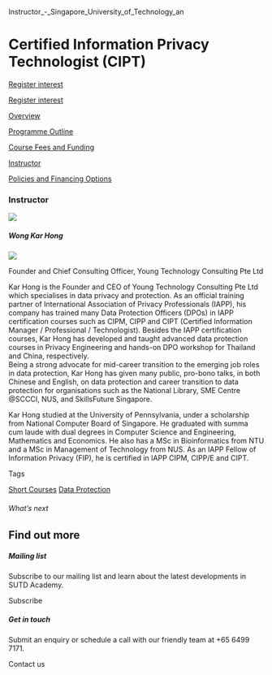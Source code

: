 Instructor_-_Singapore_University_of_Technology_an



Certified Information Privacy Technologist (CIPT)
=================================================

[Register interest](/admissions/academy/short-courses/short-courses-register-your-interest/?coursename=certified-information-privacy-technologist-cipt)

[Register interest](/admissions/academy/short-courses/short-courses-register-your-interest/?coursename=certified-information-privacy-technologist-cipt)

[Overview](/course/certified-information-privacy-technologist-cipt/#tabs)

[Programme Outline](/course/certified-information-privacy-technologist-cipt/programme-outline/#tabs)

[Course Fees and Funding](/course/certified-information-privacy-technologist-cipt/course-fees-and-funding/#tabs)

[Instructor](/course/certified-information-privacy-technologist-cipt/instructor/#tabs)

[Policies and Financing Options](/course/certified-information-privacy-technologist-cipt/policies-and-financing-options/#tabs)

### Instructor

![](https://www.sutd.edu.sg/wp-content/uploads/sites/2/2024/11/Wong-Kar-Hong-photo.jpg)

##### **Wong Kar Hong**

![](https://www.sutd.edu.sg/wp-content/uploads/2024/11/Wong-Kar-Hong-photo.jpg?w=115)

Founder and Chief Consulting Officer, Young Technology Consulting Pte Ltd

Kar Hong is the Founder and CEO of Young Technology Consulting Pte Ltd which specialises in data privacy and protection. As an official training partner of International Association of Privacy Professionals (IAPP), his company has trained many Data Protection Officers (DPOs) in IAPP certification courses such as CIPM, CIPP and CIPT (Certified Information Manager / Professional / Technologist). Besides the IAPP certification courses, Kar Hong has developed and taught advanced data protection courses in Privacy Engineering and hands-on DPO workshop for Thailand and China, respectively.  
Being a strong advocate for mid-career transition to the emerging job roles in data protection, Kar Hong has given many public, pro-bono talks, in both Chinese and English, on data protection and career transition to data protection for organisations such as the National Library, SME Centre @SCCCI, NUS, and SkillsFuture Singapore.

Kar Hong studied at the University of Pennsylvania, under a scholarship from National Computer Board of Singapore. He graduated with summa cum laude with dual degrees in Computer Science and Engineering, Mathematics and Economics. He also has a MSc in Bioinformatics from NTU and a MSc in Management of Technology from NUS. As an IAPP Fellow of Information Privacy (FIP), he is certified in IAPP CIPM, CIPP/E and CIPT.

Tags

[Short Courses](/admissions/academy/courses-and-modules/?academy-type-course=780)
[Data Protection](/admissions/academy/courses-and-modules/?discipline=793)

###### What’s next

Find out more
-------------

##### Mailing list

Subscribe to our mailing list and learn about the latest developments in SUTD Academy.

Subscribe

##### Get in touch

Submit an enquiry or schedule a call with our friendly team at +65 6499 7171.

Contact us

